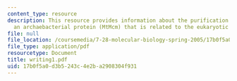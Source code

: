 ```yaml
---
content_type: resource
description: This resource provides information about the purification and characterizationof
  an archaebacterial protein (MtMcm) that is related to the eukaryotic Mcm proteins.
file: null
file_location: /coursemedia/7-28-molecular-biology-spring-2005/17b0f5a0d3b5243c4e2ba2908304f931_writing1.pdf
file_type: application/pdf
resourcetype: Document
title: writing1.pdf
uid: 17b0f5a0-d3b5-243c-4e2b-a2908304f931
---
```

